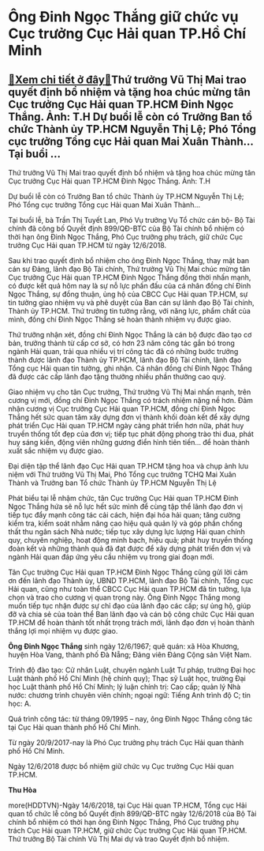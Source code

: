 Ông Đinh Ngọc Thắng giữ chức vụ Cục trưởng Cục Hải quan TP.Hồ Chí Minh
======================================================================

[:gift:Xem chi tiết ở đây:gift:](https://hddtvn.com/ong-dinh-ngoc-thang-giu-chuc-vu-cuc-truong-cuc-hai-quan-tp-ho-chi-minh/)Thứ trưởng Vũ Thị Mai trao quyết định bổ nhiệm và tặng hoa chúc mừng tân Cục trưởng Cục Hải quan TP.HCM Đinh Ngọc Thắng. Ảnh: T.H Dự buổi lễ còn có Trưởng Ban tổ chức Thành ủy TP.HCM Nguyễn Thị Lệ; Phó Tổng cục trưởng Tổng cục Hải quan Mai Xuân Thành… Tại buổi …
----------------------------------------------------------------------------------------------------------------------------------------------------------------------------------------------------------------------------------------------------------------------







 






 Thứ trưởng Vũ Thị Mai trao quyết định bổ nhiệm và tặng hoa chúc mừng tân Cục trưởng Cục Hải quan TP.HCM Đinh Ngọc Thắng. Ảnh: T.H 


Dự buổi lễ còn có Trưởng Ban tổ chức Thành ủy TP.HCM Nguyễn Thị Lệ; Phó Tổng cục trưởng Tổng cục Hải quan Mai Xuân Thành…


 Tại buổi lễ, bà Trần Thị Tuyết Lan, Phó Vụ trưởng Vụ Tổ chức cán bộ- Bộ Tài chính đã công bố Quyết định 899/QĐ-BTC của Bộ Tài chính bổ nhiệm có thời hạn ông Đinh Ngọc Thắng, Phó Cục trưởng phụ trách, giữ chức Cục trưởng Cục Hải quan TP.HCM từ ngày 12/6/2018. 


 Sau khi trao quyết định bổ nhiệm cho ông Đinh Ngọc Thắng, thay mặt ban cán sự Đảng, lãnh đạo Bộ Tài chính, Thứ trưởng Vũ Thị Mai chúc mừng tân Cục trưởng Cục Hải quan TP.HCM Đinh Ngọc Thắng đồng thời nhấn mạnh, có được kết quả hôm nay là sự nỗ lực phấn đấu của cá nhân đồng chí Đinh Ngọc Thắng, sự đồng thuận, ủng hộ của CBCC Cục Hải quan TP.HCM, sự tin tưởng giao nhiệm vụ và phê duyệt của Ban cán sự lãnh đạo Bộ Tài chính, Thành ủy TP.HCM. Thứ trưởng tin tưởng rằng, với năng lực, phẩm chất của mình, đồng chí Đinh Ngọc Thắng sẽ hoàn thành nhiệm vụ được giao. 


 Thứ trưởng nhận xét, đồng chí Đinh Ngọc Thắng là cán bộ được đào tạo cơ bản, trưởng thành từ cấp cơ sở, có hơn 23 năm công tác gắn bó trong ngành Hải quan, trải qua nhiều vị trí công tác đã có những bước trưởng thành được lãnh đạo Thành ủy TP.HCM, lãnh đạo Bộ Tài chính, lãnh đạo Tổng cục Hải quan tin tưởng, ghi nhận. Cá nhân đồng chí Đinh Ngọc Thắng đã được các cấp lãnh đạo tặng thưởng nhiều phần thưởng cao quý.


 Giao nhiệm vụ cho tân Cục trưởng, Thứ trưởng Vũ Thị Mai nhấn mạnh, trên cương vị mới, đồng chí Đinh Ngọc Thắng có trách nhiệm nặng nề hơn. Đảm nhận cương vị Cục trưởng Cục Hải quan TP.HCM, đồng chí Đinh Ngọc Thắng hết sức quan tâm xây dựng đơn vị thành khối đoàn kết để xây dựng phát triển Cục Hải quan TP.HCM ngày càng phát triển hơn nữa, phát huy truyền thống tốt đẹp của đơn vị; tiếp tục phát động phong trào thi đua, phát huy sáng kiến, động viên những gương điển hình tiên tiến… để hoàn thành xuất sắc nhiệm vụ được giao. 










 






Đại diện tập thể lãnh đạo Cục Hải quan TP.HCM tặng hoa và chụp ảnh lưu niệm với Thứ trưởng Vũ Thị Mai, Phó Tổng cục trưởng TCHQ Mai Xuân Thành và Trưởng ban Tổ chức Thành ủy TP.HCM Nguyễn Thị Lệ



Phát biểu tại lễ nhậm chức, tân Cục trưởng Cục Hải quan TP.HCM Đinh Ngọc Thắng hứa sẽ nỗ lực hết sức mình để cùng tập thể lãnh đạo đơn vị tiếp tục đẩy mạnh công tác cải cách, hiện đại hóa hải quan; tăng cường kiểm tra, kiểm soát nhằm nâng cao hiệu quả quản lý và góp phần chống thất thu ngân sách Nhà nước; tiếp tục xây dựng lực lượng Hải quan chính quy, chuyên nghiệp, hoạt động minh bạch, hiệu quả; phát huy truyền thống đoàn kết và những thành quả đã đạt được để xây dựng phát triển đơn vị và ngành Hải quan đáp ứng yêu cầu nhiệm vụ trong giai đoạn mới.


 Tân Cục trưởng Cục Hải quan TP.HCM Đinh Ngọc Thắng cũng gửi lời cảm ơn đến lãnh đạo Thành ủy, UBND TP.HCM, lãnh đạo Bộ Tài chính, Tổng cục Hải quan, cũng như toàn thể CBCC Cục Hải quan TP.HCM đã tin tưởng, lựa chọn và trao cho cương vị quan trọng này. Ông Đinh Ngọc Thắng mong muốn tiếp tục nhận được sự chỉ đạo của lãnh đạo các cấp; sự ủng hộ, giúp đỡ và chia sẻ của toàn thể Ban lãnh đạo và cán bộ công chức Cục Hải quan TP.HCM để hoàn thành tốt nhất trọng trách mới, lãnh đạo đơn vị hoàn thành thắng lợi mọi nhiệm vụ được giao.







**Ông Đinh Ngọc Thắng** sinh ngày 12/6/1967; quê quán: xã Hòa Khương, huyện Hòa Vang, thành phố Đà Nẵng; Đảng viên Đảng Cộng sản Việt Nam.


Trình độ đào tạo: Cử nhân Luật, chuyên ngành Luật Tư pháp, trường Đại học Luật thành phố Hồ Chí Minh (hệ chính quy); Thạc sỹ Luật học, trường Đại học Luật thành phố Hồ Chí Minh; lý luận chính trị: Cao cấp; quản lý Nhà nước: chương trình chuyên viên chính; ngoại ngữ: Tiếng Anh trình độ C; tin học: A.


Quá trình công tác: từ tháng 09/1995 – nay, ông Đinh Ngọc Thắng công tác tại Cục Hải quan thành phố Hồ Chí Minh.


Từ ngày 20/9/2017-nay là Phó Cục trưởng phụ trách Cục Hải quan thành phố Hồ Chí Minh.


Ngày 12/6/2018 được bổ nhiệm giữ chức vụ Cục trưởng Cục Hải quan TP.HCM.














**Thu Hòa**



more(HDDTVN)-Ngày 14/6/2018, tại Cục Hải quan TP.HCM, Tổng cục Hải quan tổ chức lễ công bố Quyết định 899/QĐ-BTC ngày 12/6/2018 của Bộ Tài chính bổ nhiệm có thời hạn ông Đinh Ngọc Thắng, Phó Cục trưởng phụ trách Cục Hải quan TP.HCM, giữ chức Cục trưởng Cục Hải quan TP.HCM. Thứ trưởng Bộ Tài chính Vũ Thị Mai dự và trao Quyết định bổ nhiệm.

